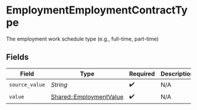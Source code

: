 # EmploymentEmploymentContractType

The employment work schedule type (e.g., full-time, part-time)


## Fields

| Field                                                             | Type                                                              | Required                                                          | Description                                                       |
| ----------------------------------------------------------------- | ----------------------------------------------------------------- | ----------------------------------------------------------------- | ----------------------------------------------------------------- |
| `source_value`                                                    | *String*                                                          | :heavy_check_mark:                                                | N/A                                                               |
| `value`                                                           | [Shared::EmploymentValue](../../models/shared/employmentvalue.md) | :heavy_check_mark:                                                | N/A                                                               |